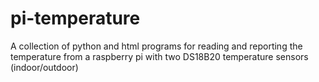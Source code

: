 pi-temperature
==============

A collection of python and html programs for reading and reporting the temperature from a raspberry pi with two DS18B20 temperature sensors (indoor/outdoor)
